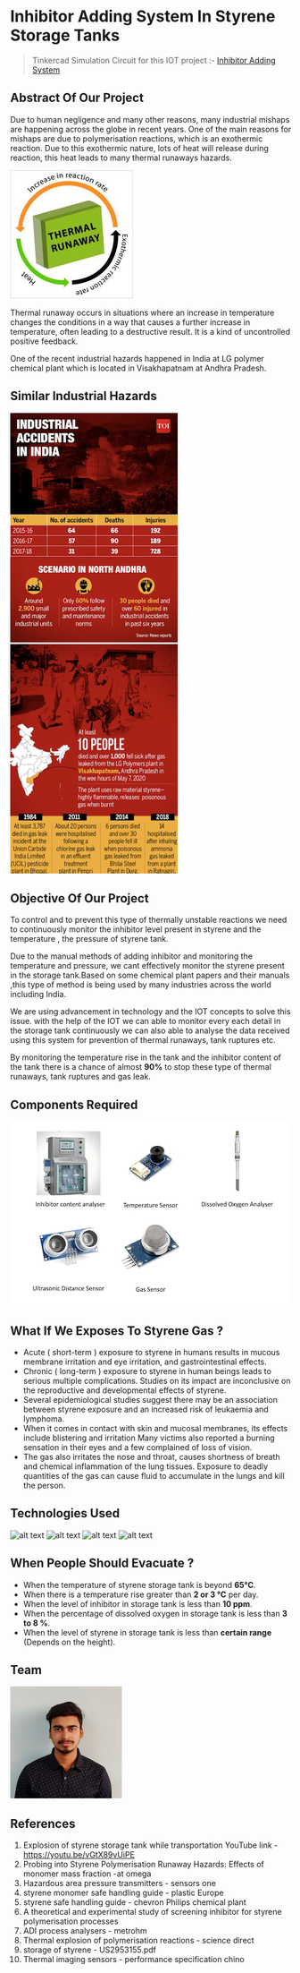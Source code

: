 # Inhibitor Adding System In Styrene Storage Tanks

> Tinkercad Simulation Circuit for this IOT project :- [Inhibitor Adding System](https://www.tinkercad.com/things/dovHE7qcp0i-inhibitor-adding-system/editel)


## Abstract Of Our Project

Due to human negligence and many other reasons, many  industrial mishaps are happening across the globe in recent years. One of the main reasons for mishaps are due  to polymerisation reactions, which is an exothermic  reaction. Due to this exothermic nature, lots of heat will release during reaction, this heat leads to many thermal runaways hazards.

![alt text](https://github.com/mvram123/Inhibitor-Adding-System-in-Styrene-Storage-tanks/blob/main/readme_resources/Thermal-Runaway.jpeg)

Thermal runaway occurs in situations where an  increase in temperature changes the conditions in a way  that causes a further increase in temperature, often leading to a destructive result. It is a kind of  uncontrolled positive feedback.

One of the recent industrial hazards happened in India at  LG polymer chemical plant which is located in Visakhapatnam at Andhra Pradesh.

## Similar Industrial Hazards 

![alt text](https://github.com/mvram123/Inhibitor-Adding-System-in-Styrene-Storage-tanks/blob/main/readme_resources/TOI%20Image1.png)
![alt text](https://github.com/mvram123/Inhibitor-Adding-System-in-Styrene-Storage-tanks/blob/main/readme_resources/TOI%20Image2.png)


## Objective Of Our Project

To control and to prevent this type of thermally unstable  reactions we need to continuously monitor the inhibitor level present in styrene and the temperature , the pressure of styrene tank.

Due to the manual methods of adding inhibitor and  monitoring the temperature and pressure, we cant effectively  monitor the styrene present in the storage tank.Based on some chemical plant papers and their  manuals ,this type of method is being used by many  industries across the world including India.

We are using advancement in technology and the IOT concepts to solve this issue. with the help of the IOT we can able to monitor every each detail in the storage tank continuously we can also able to analyse the data received using this system for prevention of thermal runaways, tank ruptures etc.

By monitoring the temperature rise in the tank and the inhibitor content of the tank there is a chance of almost **90%** to stop these type of thermal runaways, tank ruptures and gas leak.

## Components Required

![alt text](https://github.com/mvram123/Inhibitor-Adding-System-in-Styrene-Storage-tanks/blob/main/readme_resources/Components.png)


## What If We Exposes To Styrene Gas ?

- Acute ( short-term ) exposure to styrene in humans results in mucous membrane irritation and eye irritation, and gastrointestinal effects.
- Chronic ( long-term ) exposure to styrene in human beings leads to serious multiple complications. Studies on its impact are inconclusive on the reproductive and developmental effects of styrene.
- Several epidemiological studies suggest there may be an association between styrene exposure and an increased risk of leukaemia and lymphoma.
- When it comes in contact with skin and mucosal membranes, its effects include blistering and irritation Many victims also reported a burning sensation in their eyes and a few complained of loss of vision.
- The gas also irritates the nose and throat, causes shortness of breath and chemical inflammation of the lung tissues. Exposure to deadly quantities of the gas can cause fluid to accumulate in the lungs and kill the person.

## Technologies Used

![alt text](https://encrypted-tbn0.gstatic.com/images?q=tbn:ANd9GcTSldytX01wsQF38jZym2Uu9RQXZBJZVKczxjhvVG2k_OTi8dj3S_jQUNF_z25s0JD5d-g&usqp=CAU)
![alt text](https://encrypted-tbn0.gstatic.com/images?q=tbn:ANd9GcSDM5QedUajhTELGo3fGYlvD8w8J4cPn1QXp_HgD4MdPBvSxMWMUYjaiWWm124BOGR6LCI&usqp=CAU)
![alt text](https://www.cdata.com/ui/img/logo-amazons3.png)
![alt text](https://aws1.discourse-cdn.com/sitepoint/original/3X/b/5/b59a78e2ed76c705f3c0dcb300f3f222aefdcd99.png)

## When People Should Evacuate ?

- When the temperature of styrene storage tank is beyond **65°C**.
- When there is a temperature rise greater than **2 or 3 °C** per day.
- When the level of inhibitor in storage tank is less than **10 ppm**.
- When the percentage of dissolved oxygen in storage tank is less than **3 to 8 %**.
- When the level of styrene in storage tank is less than **certain range** (Depends on the height).

## Team

![alt text](https://github.com/mvram123/Inhibitor-Adding-System-in-Styrene-Storage-tanks/blob/main/readme_resources/team.png)

## References 

1. Explosion of styrene storage tank while transportation YouTube link - https://youtu.be/vGtX89vUiPE
2. Probing into Styrene Polymerisation Runaway Hazards: Effects of monomer mass fraction -at omega
3. Hazardous area pressure transmitters - sensors one
4. styrene monomer safe handling guide - plastic Europe
5. styrene safe handling guide - chevron Philips chemical plant
6. A theoretical and experimental study of screening inhibitor for styrene polymerisation processes
7. ADI process analysers - metrohm
8. Thermal explosion of polymerisation reactions - science direct
9. storage of styrene - US2953155.pdf
10. Thermal imaging sensors - performance specification chino
